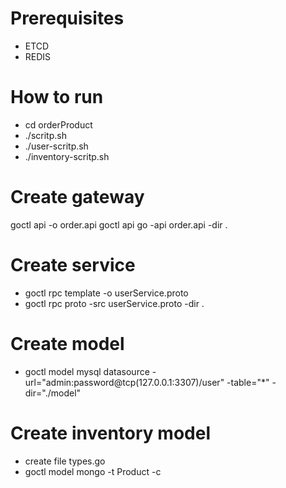 # Prerequisites

- ETCD
- REDIS

# How to run

- cd orderProduct
- ./scritp.sh
- ./user-scritp.sh
- ./inventory-scritp.sh

# Create gateway

goctl api -o order.api
goctl api go -api order.api -dir .

# Create service

- goctl rpc template -o userService.proto
- goctl rpc proto -src userService.proto -dir .

# Create model

- goctl model mysql datasource -url="admin:password@tcp(127.0.0.1:3307)/user" -table="\*" -dir="./model"

# Create inventory model

- create file types.go
- goctl model mongo -t Product -c

